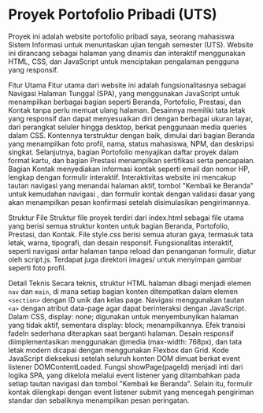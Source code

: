 # Proyek Portofolio Pribadi (UTS)
Proyek ini adalah website portofolio pribadi saya, seorang mahasiswa Sistem Informasi untuk menuntaskan ujian tengah semester (UTS). Website ini dirancang sebagai halaman yang dinamis dan interaktif menggunakan HTML, CSS, dan JavaScript untuk menciptakan pengalaman pengguna yang responsif.

Fitur Utama
Fitur utama dari website ini adalah fungsionalitasnya sebagai Navigasi Halaman Tunggal (SPA), yang menggunakan JavaScript untuk menampilkan berbagai bagian seperti Beranda, Portofolio, Prestasi, dan Kontak tanpa perlu memuat ulang halaman. Desainnya memiliki tata letak yang responsif dan dapat menyesuaikan diri dengan berbagai ukuran layar, dari perangkat seluler hingga desktop, berkat penggunaan media queries dalam CSS. Kontennya terstruktur dengan baik, dimulai dari bagian Beranda yang menampilkan foto profil, nama, status mahasiswa, NPM, dan deskripsi singkat. Selanjutnya, bagian Portofolio menyajikan daftar proyek dalam format kartu, dan bagian Prestasi menampilkan sertifikasi serta pencapaian. Bagian Kontak menyediakan informasi kontak seperti email dan nomor HP, lengkap dengan formulir interaktif. Interaktivitas website ini mencakup tautan navigasi yang menandai halaman aktif, tombol "Kembali ke Beranda" untuk kemudahan navigasi , dan formulir kontak dengan validasi dasar yang akan menampilkan pesan konfirmasi setelah disimulasikan pengirimannya.

Struktur File
Struktur file proyek terdiri dari index.html sebagai file utama yang berisi semua struktur konten untuk bagian Beranda, Portofolio, Prestasi, dan Kontak. File style.css berisi semua aturan gaya, termasuk tata letak, warna, tipografi, dan desain responsif. Fungsionalitas interaktif, seperti navigasi antar halaman tanpa reload dan penanganan formulir, diatur oleh script.js. Terdapat juga direktori images/ untuk menyimpan gambar seperti foto profil.

Detail Teknis
Secara teknis, struktur HTML halaman dibagi menjadi elemen `nav` dan `main`, di mana setiap bagian konten ditempatkan dalam elemen `<section>` dengan ID unik dan kelas page. Navigasi menggunakan tautan `<a>` dengan atribut data-page agar dapat berinteraksi dengan JavaScript. Dalam CSS, display: none; digunakan untuk menyembunyikan halaman yang tidak aktif, sementara display: block; menampilkannya. Efek transisi fadeIn sederhana diterapkan saat berganti halaman. Desain responsif diimplementasikan menggunakan @media (max-width: 768px), dan tata letak modern dicapai dengan menggunakan Flexbox dan Grid. Kode JavaScript dieksekusi setelah seluruh konten DOM dimuat berkat event listener DOMContentLoaded. Fungsi showPage(pageId) menjadi inti dari logika SPA, yang dikelola melalui event listener yang ditambahkan pada setiap tautan navigasi dan tombol "Kembali ke Beranda". Selain itu, formulir kontak dilengkapi dengan event listener submit yang mencegah pengiriman standar dan sebaliknya menampilkan pesan peringatan.
